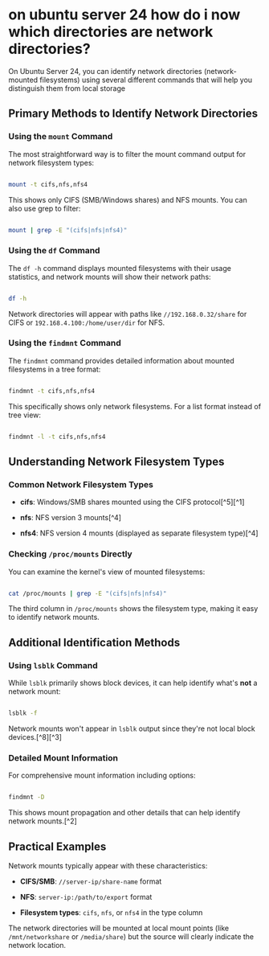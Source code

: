  

# on ubuntu server 24 how do i now which directories are network directories?

  

On Ubuntu Server 24, you can identify network directories (network-mounted filesystems) using several different commands that will help you distinguish them from local storage

## Primary Methods to Identify Network Directories

### Using the `mount` Command

The most straightforward way is to filter the mount command output for network filesystem types:
```bash

mount -t cifs,nfs,nfs4

```

This shows only CIFS (SMB/Windows shares) and NFS mounts. You can also use grep to filter:
  ```bash

mount | grep -E "(cifs|nfs|nfs4)"

```
  
### Using the `df` Command

The `df -h` command displays mounted filesystems with their usage statistics, and network mounts will show their network paths:
```bash

df -h

```
  

Network directories will appear with paths like `//192.168.0.32/share` for CIFS or `192.168.4.100:/home/user/dir` for NFS.
  

### Using the `findmnt` Command

  
The `findmnt` command provides detailed information about mounted filesystems in a tree format:
```bash

findmnt -t cifs,nfs,nfs4

```

  

This specifically shows only network filesystems. For a list format instead of tree view:
```bash

findmnt -l -t cifs,nfs,nfs4

```

## Understanding Network Filesystem Types

  

### Common Network Filesystem Types

- **cifs**: Windows/SMB shares mounted using the CIFS protocol[^5][^1]

- **nfs**: NFS version 3 mounts[^4]

- **nfs4**: NFS version 4 mounts (displayed as separate filesystem type)[^4]

### Checking `/proc/mounts` Directly

You can examine the kernel's view of mounted filesystems:
```bash

cat /proc/mounts | grep -E "(cifs|nfs|nfs4)"

```
  
The third column in `/proc/mounts` shows the filesystem type, making it easy to identify network mounts.
## Additional Identification Methods

### Using `lsblk` Command

While `lsblk` primarily shows block devices, it can help identify what's **not** a network mount:
```bash

lsblk -f

```

Network mounts won't appear in `lsblk` output since they're not local block devices.[^8][^3]
### Detailed Mount Information

For comprehensive mount information including options:
```bash

findmnt -D

```

This shows mount propagation and other details that can help identify network mounts.[^2]

## Practical Examples

Network mounts typically appear with these characteristics:

- **CIFS/SMB**: `//server-ip/share-name` format

- **NFS**: `server-ip:/path/to/export` format

- **Filesystem types**: `cifs`, `nfs`, or `nfs4` in the type column

The network directories will be mounted at local mount points (like `/mnt/networkshare` or `/media/share`) but the source will clearly indicate the network location.
<span style="display:none">[^10][^11][^12][^13][^14][^15][^16][^17][^18][^19][^20][^21][^22][^23][^24][^25][^26][^27][^28][^29][^30][^31][^32][^33][^34][^35][^36][^37][^38][^39][^40][^41][^42][^43][^9]</span>

